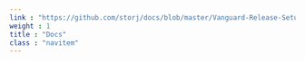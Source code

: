 ```yaml
---
link : "https://github.com/storj/docs/blob/master/Vanguard-Release-Setup-Instructions.md"
weight : 1
title : "Docs"
class : "navitem"
---
```

